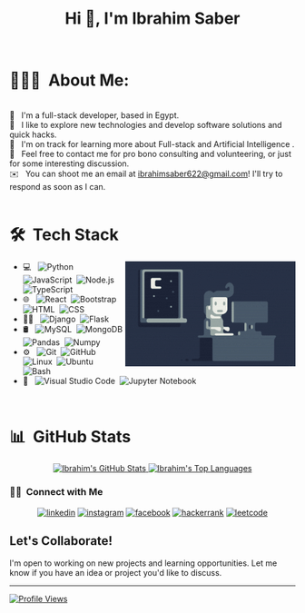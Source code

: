 <h1 align="center">Hi 👋, I'm Ibrahim Saber</h1>

<br>
<h1>👨🏻‍💻 &nbsp;About Me:</h1> <br>
👋 &nbsp; I'm a full-stack developer, based in Egypt. <br>
🤖 &nbsp; I like to explore new technologies and develop software solutions and quick hacks.<br>
🌱 &nbsp; I'm on track for learning more about Full-stack and Artificial Intelligence .<br>
💬 &nbsp; Feel free to contact me for pro bono consulting and volunteering, or just for some interesting discussion.<br>
✉️ &nbsp; You can shoot me an email at <a href="mailto:ibrahimsaber622@gmail.com">ibrahimsaber622@gmail.com</a>! I'll try to respond as soon as I can.<br>
<!--📄 &nbsp;Please have a look at my [Résumé](https://www.ibra.com/resume.html) for more details about me. I'm open to feedback and suggestions!-->

<br>
<h1>🛠 &nbsp;Tech Stack</h1>
<img alt="Night Coding" src="https://raw.githubusercontent.com/AVS1508/AVS1508/master/assets/Night-Coding.gif" align="right"/>

- 💻 &nbsp;
    ![Python](https://img.shields.io/badge/Python-000000?style=flat&logo=python&logoColor=white)&nbsp;
    ![JavaScript](https://img.shields.io/badge/JavaScript-000000?style=flat&logo=javascript&logoColor=white)&nbsp;
    ![Node.js](https://img.shields.io/badge/Node.js-000000?style=flat&logo=node.js&logoColor=white)&nbsp;
    ![TypeScript](https://img.shields.io/badge/TypeScript-000000?style=flat&logo=typescript&logoColor=white)
- 🌐 &nbsp;
    ![React](https://img.shields.io/badge/React-000000?style=flat&logo=react&logoColor=white)&nbsp;
    ![Bootstrap](https://img.shields.io/badge/Bootstrap-000000?style=flat&logo=bootstrap&logoColor=white)&nbsp;
    ![HTML](https://img.shields.io/badge/HTML-000000?style=flat&logo=html5&logoColor=white)&nbsp;
    ![CSS](https://img.shields.io/badge/CSS-000000?style=flat&logo=css3&logoColor=white)
- 👨‍💻 &nbsp;
    ![Django](https://img.shields.io/badge/Django-000000?style=flat&logo=django&logoColor=white)&nbsp;
    ![Flask](https://img.shields.io/badge/Flask-000000?style=flat&logo=flask&logoColor=white)
- 🛢 &nbsp;
  ![MySQL](https://img.shields.io/badge/MySQL-000000?style=flat&logo=mysql&logoColor=white)&nbsp;
  ![MongoDB](https://img.shields.io/badge/MongoDB-000000?style=flat&logo=mongodb&logoColor=white)&nbsp;
  ![Pandas](https://img.shields.io/badge/Pandas-000000?style=flat&logo=pandas&logoColor=white)&nbsp;
  ![Numpy](https://img.shields.io/badge/Numpy-000000?style=flat&logo=numpy&logoColor=white)
- ⚙️ &nbsp;
    ![Git](https://img.shields.io/badge/Git-000000?style=flat&logo=git&logoColor=white)&nbsp;
    ![GitHub](https://img.shields.io/badge/GitHub-000000?style=flat&logo=github&logoColor=white)&nbsp;
    ![Linux](https://img.shields.io/badge/Linux-000000?style=flat&logo=linux&logoColor=white)&nbsp;
    ![Ubuntu](https://img.shields.io/badge/Ubuntu-000000?style=flat&logo=ubuntu&logoColor=white)&nbsp;
    ![Bash](https://img.shields.io/badge/Bash-000000?style=flat&logo=gnu-bash&logoColor=white)
- 🔧 &nbsp;
  ![Visual Studio Code](https://img.shields.io/badge/Visual_Studio_Code-000000?style=flat&logo=visual-studio-code&logoColor=white)&nbsp;
  ![Jupyter Notebook](https://img.shields.io/badge/Jupyter_Notebook-000000?style=flat&logo=jupyter&logoColor=white)

<br>
<h1>📊 &nbsp;GitHub Stats</h1>

<p align="center">
<a href="https://github.com/ibrahimsaber1">
  <img src="https://github-readme-stats.vercel.app/api?username=ibrahimsaber1&show_icons=true&theme=radical" alt="Ibrahim's GitHub Stats"/>
</a>
<a href="https://github.com/ibrahimsaber1">
  <img src="https://github-readme-stats.vercel.app/api/top-langs/?username=ibrahimsaber1&layout=compact&theme=radical" alt="Ibrahim's Top Languages"/>
</a>
</p>

### 🤝🏻 &nbsp;Connect with Me

<p align="center">
<a href="https://www.linkedin.com/in/ibrahim1saber/" target="blank"> <img align="center"
      src ="https://raw.githubusercontent.com/rahuldkjain/github-profile-readme-generator/master/src/images/icons/Social/linked-in-alt.svg"
      alt="linkedin" height="30" width="40" /></a>
<a href="https://www.instagram.com/ibrahimsabe.r/"><img align="center"
      src="https://raw.githubusercontent.com/rahuldkjain/github-profile-readme-generator/master/src/images/icons/Social/instagram.svg"
      alt="instagram" height="30" width="40" /></a>
<a href="https://www.facebook.com/ibrahim1saber/"><img align="center"
      src="https://raw.githubusercontent.com/rahuldkjain/github-profile-readme-generator/master/src/images/icons/Social/facebook.svg"
      alt="facebook" height="30" width="40" /></a>
<a href="https://www.hackerrank.com/profile/ibrahimsaber622" target="blank"><img align="center"
      src="https://raw.githubusercontent.com/rahuldkjain/github-profile-readme-generator/master/src/images/icons/Social/hackerrank.svg"
      alt="hackerrank" height="30" width="40" /></a>
<a href="https://leetcode.com/u/ibrahimsaber622/" target="blank"><img align="center"
      src="https://cdn.iconscout.com/icon/free/png-512/free-leetcode-3521542-2944960.png?f=avif&w=256"
      alt="leetcode" height="30" width="40" /></a>
<!-- <a href="" target="blank"><img align="center"
      src="https://raw.githubusercontent.com/rahuldkjain/github-profile-readme-generator/master/src/images/icons/Social/twitter.svg"
      alt="twitter" height="30" width="40" /></a> -->
</p>

## Let's Collaborate!

I'm open to working on new projects and learning opportunities. Let me know if you have an idea or project you'd like to discuss.

---

[![Profile Views](https://komarev.com/ghpvc/?username=ibrahimsaber1&color=brightgreen)](https://github.com/ibrahimsaber1)
